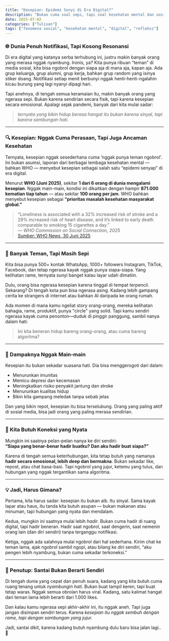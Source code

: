 ```yaml
---
title: "Kesepian: Epidemi Sunyi di Era Digital?"
description: "Bukan cuma soal sepi, tapi soal kesehatan mental dan sosial yang makin terkikis di tengah keramaian online."
date: 2025-07-02
categories: ["Tulisan"]
tags: ["fenomena sosial", "kesehatan mental", "digital", "refleksi"]
---
```


### 🌐 Dunia Penuh Notifikasi, Tapi Kosong Resonansi

Di era digital yang katanya serba terhubung ini, justru makin banyak orang yang merasa nggak nyambung. Ironis, ya? Kita punya ribuan “teman” di media sosial, kita bisa ngobrol dengan siapa aja di mana aja, kapan aja. Ada grup keluarga, grup alumni, grup kerja, bahkan grup random yang isinya stiker doang. Notifikasi setiap menit berbunyi nggak henti-henti-ngalahin kicau burung yang lagi nyanyi dipagi hari.

Tapi anehnya, di tengah semua keramaian itu, makin banyak orang yang ngerasa sepi. Bukan karena sendirian secara fisik, tapi karena kesepian secara emosional. Apalagi sejak pandemi, banyak dari kita mulai sadar:

> _ternyata yang bikin hidup berasa hangat itu bukan karena sinyal, tapi karena sambungan hati._

---

### 🔍 Kesepian: Nggak Cuma Perasaan, Tapi Juga Ancaman Kesehatan

Ternyata, kesepian nggak sesederhana cuma ‘nggak punya teman ngobrol’. Ini bukan asumsi, laporan dari berbagai lembaga kesehatan mental — bahkan WHO — menyebut kesepian sebagai salah satu “epidemi senyap” di era digital.

Menurut **WHO (Juni 2025)**, sekitar **1 dari 6 orang di dunia mengalami kesepian**. Nggak main-main, kondisi ini dikaitkan dengan hampir **871.000 kematian tiap tahun** — atau sekitar **100 orang per jam**. WHO bahkan menyebut kesepian sebagai **“prioritas masalah kesehatan masyarakat global.”**

> “Loneliness is associated with a 32% increased risk of stroke and a 29% increased risk of heart disease, and it’s linked to early death comparable to smoking 15 cigarettes a day.”  
> — _WHO Commission on Social Connection, 2025_  
> [Sumber: WHO News, 30 Juni 2025](https://www.who.int/news/item/30-06-2025-social-connection-linked-to-improved-heath-and-reduced-risk-of-early-death)

---

### 📱 Banyak Teman, Tapi Masih Sepi

Kita bisa punya 500+ kontak WhatsApp, 1000+ followers Instagram, TikTok, Facebook, dan tetap ngerasa kayak nggak punya siapa-siapa. Yang kelihatan rame, ternyata sunyi banget kalau layar udah dimatiin.

Dulu, orang bisa ngerasa kesepian karena tinggal di tempat terpencil. Sekarang? Di tengah kota pun bisa ngerasa asing. Kadang lebih gampang cerita ke strangers di internet atau bahkan AI daripada ke orang rumah.

Ada momen di mana kamu ngeliat story orang-orang, mereka kelihatan bahagia, rame, produktif, punya "circle" yang solid. Tapi kamu sendiri ngerasa kayak cuma penonton—duduk di pinggir panggung, sambil nanya dalam hati:

> Ini kita beneran hidup bareng orang-orang, atau cuma bareng algoritma?

---

### 🧠 Dampaknya Nggak Main-main

Kesepian itu bukan sekadar suasana hati. Dia bisa menggerogoti dari dalam:

- Menurunkan imunitas
- Memicu depresi dan kecemasan
- Meningkatkan risiko penyakit jantung dan stroke
- Menurunkan kualitas hidup
- Bikin kita gampang meledak tanpa sebab jelas

Dan yang bikin repot, kesepian itu bisa terselubung. Orang yang paling aktif di sosial media, bisa jadi orang yang paling merasa sendirian.

---

### 🧩 Kita Butuh Koneksi yang Nyata

Mungkin ini saatnya pelan-pelan nanya ke diri sendiri:  
**“Siapa yang benar-benar hadir buatku? Dan aku hadir buat siapa?”**

Karena di tengah semua keterhubungan, kita tetap butuh yang namanya **hadir secara emosional, lebih deep dan bermakna**. Bukan sekadar like, repost, atau chat basa-basi. Tapi ngobrol yang jujur, ketemu yang tulus, dan hubungan yang nggak tergantikan sama algoritma.

---

### 💡 Jadi, Harus Gimana?

Pertama, kita harus sadar: kesepian itu bukan aib. Itu sinyal. Sama kayak lapar atau haus, itu tanda kita butuh asupan — bukan makanan atau minuman, tapi hubungan yang nyata dan mendalam.

Kedua, mungkin ini saatnya mulai lebih _hadir_. Bukan cuma hadir di ruang digital, tapi hadir beneran. Hadir saat ngobrol, saat dengerin, saat nemenin orang lain (dan diri sendiri) tanpa terganggu notifikasi.

Ketiga, nggak ada salahnya mulai ngobrol dari hal sederhana. Kirim chat ke teman lama, ajak ngobrol sambil ngopi, atau bilang ke diri sendiri, “aku pengen lebih nyambung, bukan cuma sekadar terkoneksi.”

---

### 🚪 Penutup: Santai Bukan Berarti Sendiri

Di tengah dunia yang cepat dan penuh suara, kadang yang kita butuh cuma ruang tenang untuk _nyambungin hati_. Bukan buat tampil keren, tapi buat tetap waras. Nggak semua obrolan harus viral. Kadang, satu kalimat hangat dari teman lama lebih berarti dari 1.000 likes.

Dan kalau kamu ngerasa sepi akhir-akhir ini, itu nggak aneh. Tapi juga jangan disimpan sendiri terus. Karena _kesepian itu nggak sembuh dengan rame, tapi dengan sambungan yang jujur._

Jadi, santai dikit, karena kadang butuh nyambung dulu baru bisa jalan lagi.. 🤝
